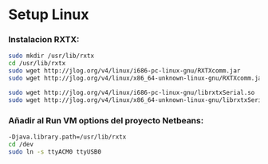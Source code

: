 # Setup Linux

### Instalacion RXTX:

  ```bash
  sudo mkdir /usr/lib/rxtx
  cd /usr/lib/rxtx
  sudo wget http://jlog.org/v4/linux/i686-pc-linux-gnu/RXTXcomm.jar  	   # Arquitectura x32
  sudo wget http://jlog.org/v4/linux/x86_64-unknown-linux-gnu/RXTXcomm.jar   # Arquitectura x64
  
  sudo wget http://jlog.org/v4/linux/i686-pc-linux-gnu/librxtxSerial.so         # Arquitectura x32
  sudo wget http://jlog.org/v4/linux/x86_64-unknown-linux-gnu/librxtxSerial.so  # Arquitectura x64
  ```
### Añadir al Run VM options del proyecto Netbeans:

  ```bash
  -Djava.library.path=/usr/lib/rxtx
  cd /dev
  sudo ln -s ttyACM0 ttyUSB0
  ```
